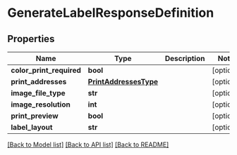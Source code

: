 # GenerateLabelResponseDefinition

## Properties
Name | Type | Description | Notes
------------ | ------------- | ------------- | -------------
**color_print_required** | **bool** |  | [optional] 
**print_addresses** | [**PrintAddressesType**](PrintAddressesType.md) |  | [optional] 
**image_file_type** | **str** |  | [optional] 
**image_resolution** | **int** |  | [optional] 
**print_preview** | **bool** |  | [optional] 
**label_layout** | **str** |  | [optional] 

[[Back to Model list]](../README.md#documentation-for-models) [[Back to API list]](../README.md#documentation-for-api-endpoints) [[Back to README]](../README.md)

